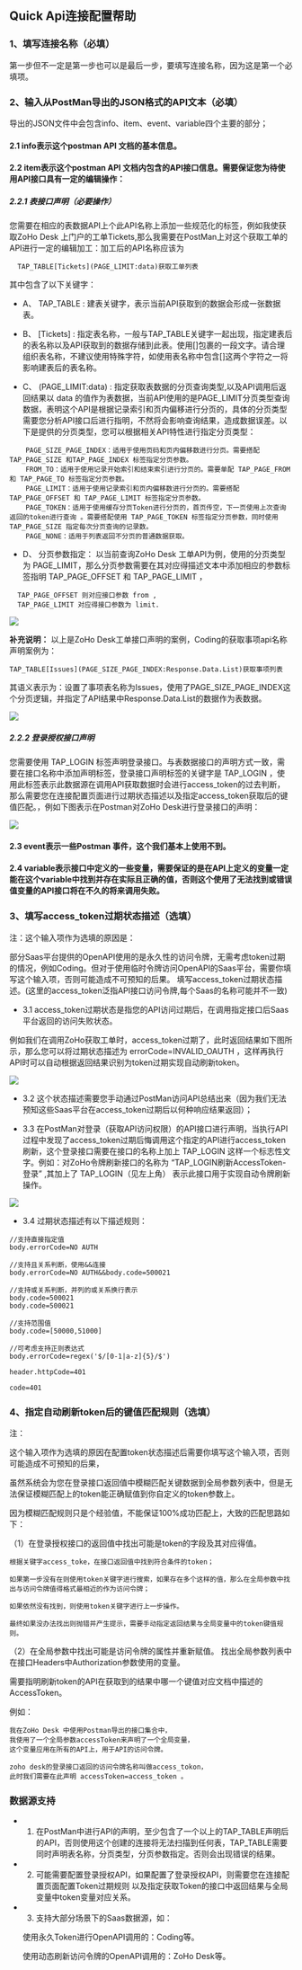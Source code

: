 ## **Quick Api连接配置帮助**

### 1、填写连接名称（必填）

第一步但不一定是第一步也可以是最后一步，要填写连接名称，因为这是第一个必填项。

### 2、输入从PostMan导出的JSON格式的API文本（必填）

导出的JSON文件中会包含info、item、event、variable四个主要的部分；

####  2.1 info表示这个postman API 文档的基本信息。

####  2.2 item表示这个postman API 文档内包含的API接口信息。需要保证您为待使用API接口具有一定的编辑操作：

##### 2.2.1 表接口声明（必要操作）

您需要在相应的表数据API上个此API名称上添加一些规范化的标签，例如我使获取ZoHo Desk 上门户的工单Tickets,那么我需要在PostMan上对这个获取工单的API进行一定的编辑加工：加工后的API名称应该为

```
  TAP_TABLE[Tickets](PAGE_LIMIT:data)获取工单列表
```

其中包含了以下关键字：

- A、 TAP_TABLE : 建表关键字，表示当前API获取到的数据会形成一张数据表。

- B、 [Tickets] : 指定表名称，一般与TAP_TABLE关键字一起出现，指定建表后的表名称以及API获取到的数据存储到此表。使用[]包裹的一段文字。请合理组织表名称，不建议使用特殊字符，如使用表名称中包含[]这两个字符之一将影响建表后的表名称。

- C、 (PAGE_LIMIT:data) : 指定获取表数据的分页查询类型,以及API调用后返回结果以 data 的值作为表数据，当前API使用的是PAGE_LIMIT分页类型查询数据，表明这个API是根据记录索引和页内偏移进行分页的，具体的分页类型需要您分析API接口后进行指明，不然将会影响查询结果，造成数据误差。以下是提供的分页类型，您可以根据相关API特性进行指定分页类型：

```
    PAGE_SIZE_PAGE_INDEX：适用于使用页码和页内偏移数进行分页。需要搭配 TAP_PAGE_SIZE 和TAP_PAGE_INDEX 标签指定分页参数。
    FROM_TO：适用于使用记录开始索引和结束索引进行分页的。需要单配 TAP_PAGE_FROM 和 TAP_PAGE_TO 标签指定分页参数。
    PAGE_LIMIT：适用于使用记录索引和页内偏移数进行分页的。需要搭配 TAP_PAGE_OFFSET 和 TAP_PAGE_LIMIT 标签指定分页参数。
    PAGE_TOKEN：适用于使用缓存分页Token进行分页的，首页传空，下一页使用上次查询返回的token进行查询 。需要搭配使用 TAP_PAGE_TOKEN 标签指定分页参数，同时使用 TAP_PAGE_SIZE 指定每次分页查询的记录数。
    PAGE_NONE：适用于列表返回不分页的普通数据获取。
  ```

- D、 分页参数指定： 以当前查询ZoHo Desk 工单API为例，使用的分页类型为 PAGE_LIMIT，那么分页参数需要在其对应得描述文本中添加相应的参数标签指明 TAP_PAGE_OFFSET 和  TAP_PAGE_LIMIT ，
```
  TAP_PAGE_OFFSET 则对应接口参数 from ,
  TAP_PAGE_LIMIT 对应得接口参数为 limit.
```

![](https://tapdata-bucket-01.oss-cn-beijing.aliyuncs.com/quickAPI/doc/TAP_TABLE.PNG)

**补充说明：** 以上是ZoHo Desk工单接口声明的案例，Coding的获取事项api名称声明案例为：

    TAP_TABLE[Issues](PAGE_SIZE_PAGE_INDEX:Response.Data.List)获取事项列表

 其语义表示为：设置了事项表名称为Issues，使用了PAGE_SIZE_PAGE_INDEX这个分页逻辑，并指定了API结果中Response.Data.List的数据作为表数据。

![](https://tapdata-bucket-01.oss-cn-beijing.aliyuncs.com/quickAPI/doc/TAP_TABLE-2.PNG)

##### 2.2.2 登录授权接口声明

您需要使用 TAP_LOGIN 标签声明登录接口。与表数据接口的声明方式一致，需要在接口名称中添加声明标签，登录接口声明标签的关键字是 TAP_LOGIN ，使用此标签表示此数据源在调用API获取数据时会进行access_token的过去判断，那么需要您在连接配置页面进行过期状态描述以及指定access_token获取后的键值匹配。，例如下图表示在Postman对ZoHo Desk进行登录接口的声明：

![](https://tapdata-bucket-01.oss-cn-beijing.aliyuncs.com/quickAPI/doc/TAP_LOGIN.PNG)

#### 2.3 event表示一些Postman 事件，这个我们基本上使用不到。

#### 2.4 variable表示接口中定义的一些变量，需要保证的是在API上定义的变量一定能在这个variable中找到并存在实际且正确的值，否则这个使用了无法找到或错误值变量的API接口将在不久的将来调用失败。

### 3、填写access_token过期状态描述（选填）

注：这个输入项作为选填的原因是：

  部分Saas平台提供的OpenAPI使用的是永久性的访问令牌，无需考虑token过期的情况，例如Coding。但对于使用临时令牌访问OpenAPI的Saas平台，需要你填写这个输入项，否则可能造成不可预知的后果。
  填写access_token过期状态描述。(这里的access_token泛指API接口访问令牌,每个Saas的名称可能并不一致)

- 3.1 access_token过期状态是指您的API访问过期后，在调用指定接口后Saas平台返回的访问失败状态。

例如我们在调用ZoHo获取工单时，access_token过期了，此时返回结果如下图所示，那么您可以将过期状态描述为  errorCode=INVALID_OAUTH ，这样再执行API时可以自动根据返回结果识别为token过期实现自动刷新token。

![](https://tapdata-bucket-01.oss-cn-beijing.aliyuncs.com/quickAPI/doc/TAP_TABLE-ZoHo.PNG)

- 3.2 这个状态描述需要您手动通过PostMan访问API总结出来（因为我们无法预知这些Saas平台在access_token过期后以何种响应结果返回）；

- 3.3 在PostMan对登录（获取API访问权限）的API接口进行声明，当执行API过程中发现了access_token过期后悔调用这个指定的API进行access_token刷新，这个登录接口需要在接口的名称上加上 TAP_LOGIN 这样一个标志性文字。例如：对ZoHo令牌刷新接口的名称为 “TAP_LOGIN刷新AccessToken-登录” ,其加上了 TAP_LOGIN（见左上角） 表示此接口用于实现自动令牌刷新操作。

![](https://tapdata-bucket-01.oss-cn-beijing.aliyuncs.com/quickAPI/doc/TAP_LOGIN-ZoHo.PNG)

- 3.4 过期状态描述有以下描述规则：

```properties
//支持直接指定值
body.errorCode=NO AUTH

//支持且关系判断，使用&&连接
body.errorCode=NO AUTH&&body.code=500021

//支持或关系判断，并列的或关系换行表示
body.code=500021
body.code=500021

//支持范围值
body.code=[50000,51000]

//可考虑支持正则表达式
body.errorCode=regex('$/[0-1|a-z]{5}/$')

header.httpCode=401

code=401
```

### 4、指定自动刷新token后的键值匹配规则（选填）

注：

这个输入项作为选填的原因在配置token状态描述后需要你填写这个输入项，否则可能造成不可预知的后果，

虽然系统会为您在登录接口返回值中模糊匹配关键数据到全局参数列表中，但是无法保证模糊匹配上的token能正确赋值到你自定义的token参数上。

因为模糊匹配规则只是个经验值，不能保证100%成功匹配上，大致的匹配思路如下：

（1）在登录授权接口的返回值中找出可能是token的字段及其对应得值。

```
根据关键字access_toke，在接口返回值中找到符合条件的token；

如果第一步没有在则使用token关键字进行搜索，如果存在多个这样的值，那么在全局参数中找出与访问令牌值得格式最相近的作为访问令牌；

如果依然没有找到，则使用token关键字进行上一步操作。

最终如果没办法找出则抛错并产生提示，需要手动指定返回结果与全局变量中的token键值规则。

```
（2）在全局参数中找出可能是访问令牌的属性并重新赋值。
找出全局参数列表中在接口Headers中Authorization参数使用的变量。


需要指明刷新token的API在获取到的结果中哪一个键值对应文档中描述的AccessToken。

例如：
```
我在ZoHo Desk 中使用Postman导出的接口集合中，
我使用了一个全局参数accessToken来声明了一个全局变量，
这个变量应用在所有的API上，用于API的访问令牌。

zoho desk的登录接口返回的访问令牌名称叫做access_tokon，
此时我们需要在此声明 accessToken=access_token 。
```

### 数据源支持

- 1. 在PostMan中进行API的声明，至少包含了一个以上的TAP_TABLE声明后的API，否则使用这个创建的连接将无法扫描到任何表，TAP_TABLE需要同时声明表名称，分页类型，分页参数指定。否则会出现错误的结果。

- 2. 可能需要配置登录授权API，如果配置了登录授权API，则需要您在连接配置页面配置Token过期规则 以及指定获取Token的接口中返回结果与全局变量中token变量对应关系。

- 3. 支持大部分场景下的Saas数据源，如：
    
   使用永久Token进行OpenAPI调用的：Coding等。

   使用动态刷新访问令牌的OpenAPI调用的：ZoHo Desk等。

